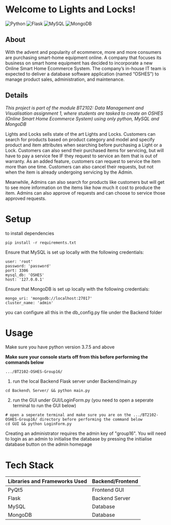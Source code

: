 # Welcome to Lights and Locks!
<img alt="Python" src="https://img.shields.io/badge/python%20-%2314354C.svg?&style=for-the-badge&logo=python&logoColor=white"/> ![Flask](https://img.shields.io/badge/flask-%23000.svg?style=for-the-badge&logo=flask&logoColor=white) <img alt="MySQL" src="https://img.shields.io/badge/MySQL-00000F?style=for-the-badge&logo=mysql&logoColor=white"/> ![MongoDB](https://img.shields.io/badge/MongoDB-%234ea94b.svg?style=for-the-badge&logo=mongodb&logoColor=white)
## About

With the advent and popularity of ecommerce, more and more consumers are purchasing smart-home equipment online. A company that focuses its business on smart home equipment has decided to incorporate a new Online Smart Home Ecommerce System. The company’s in-house IT team is expected to deliver a database software application (named “OSHES”) to manage product sales, administration, and maintenance.

## Details
_This project is part of the module BT2102: Data Management and Visualisation assignment 1, where students are tasked to create an OSHES (Online Smart Home Ecommerce System) using only python, MySQL and MongoDB_

Lights and Locks sells state of the art Lights and Locks. Customers can search for products based on product category and model and specify product and item attributes when searching before purchasing a Light or a Lock. Customers can also send their purchased items for servicing, but will have to pay a service fee IF they request to service an item that is out of warranty. As an added feature, customers can request to service the item more than one time. Customers can also cancel their requests, but not when the item is already undergoing servicing by the Admin.

Meanwhile, Admins can also search for products like customers but will get to see more information on the items like how much it cost to produce the item. Admins can also approve of requests and can choose to service those approved requests.

# Setup 
to install dependencies


```pip install -r requirements.txt```

Ensure that MySQL is set up locally with the following credentials:
```
user: 'root'
password: 'password'
port: 3306
mysql_db: 'OSHES'
host: '127.0.0.1'
```

Ensure that MongoDB is set up locally with the following credentials:
```
mongo_uri: 'mongodb://localhost:27017'
cluster_name: 'admin'
```

you can configure all this in the db_config.py file under the Backend folder

# Usage
Make sure you have python version 3.7.5 and above

**Make sure your console starts off from this before performing the commands below**
```
.../BT2102-OSHES-Group16/
```

1) run the local Backend Flask server under Backend/main.py

```
cd Backend\ Server/ && python main.py
```
2) run the GUI under GUI/LoginForm.py (you need to open a seperate terminal to run the GUI below)

```
# open a seperate terminal and make sure you are on the .../BT2102-OSHES-Group16/ directory before performing the command below
cd GUI && python LoginForm.py
```

Creating an administrator requires the admin key of "group16". You will need to login as an admin to initialise the database by pressing the initialise database button on the admin homepage

# Tech Stack
| Libraries and Frameworks Used| Backend/Frontend     |
| ----------- | ---------- |
| PyQt5      | Frontend GUI |
| Flask | Backend Server |
| MySQL   | Database |
| MongoDB | Database |
